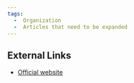 ```yaml
---
tags:
  -  Organization
  -  Articles that need to be expanded
---
```

## External Links

- [Official website](http://www.fernico.com/)

